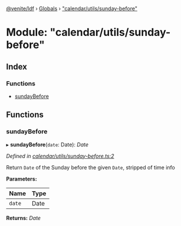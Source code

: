 [@venite/ldf](../README.md) › [Globals](../globals.md) › ["calendar/utils/sunday-before"](_calendar_utils_sunday_before_.md)

# Module: "calendar/utils/sunday-before"

## Index

### Functions

* [sundayBefore](_calendar_utils_sunday_before_.md#sundaybefore)

## Functions

###  sundayBefore

▸ **sundayBefore**(`date`: Date): *Date*

*Defined in [calendar/utils/sunday-before.ts:2](https://github.com/gbj/venite/blob/dd785291/ldf/src/calendar/utils/sunday-before.ts#L2)*

Return `Date` of the Sunday before the given `Date`, stripped of time info

**Parameters:**

Name | Type |
------ | ------ |
`date` | Date |

**Returns:** *Date*
